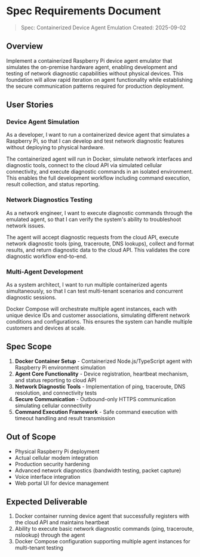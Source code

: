 # Spec Requirements Document

> Spec: Containerized Device Agent Emulation
> Created: 2025-09-02

## Overview

Implement a containerized Raspberry Pi device agent emulator that simulates the on-premise hardware agent, enabling development and testing of network diagnostic capabilities without physical devices. This foundation will allow rapid iteration on agent functionality while establishing the secure communication patterns required for production deployment.

## User Stories

### Device Agent Simulation

As a developer, I want to run a containerized device agent that simulates a Raspberry Pi, so that I can develop and test network diagnostic features without deploying to physical hardware.

The containerized agent will run in Docker, simulate network interfaces and diagnostic tools, connect to the cloud API via simulated cellular connectivity, and execute diagnostic commands in an isolated environment. This enables the full development workflow including command execution, result collection, and status reporting.

### Network Diagnostics Testing

As a network engineer, I want to execute diagnostic commands through the emulated agent, so that I can verify the system's ability to troubleshoot network issues.

The agent will accept diagnostic requests from the cloud API, execute network diagnostic tools (ping, traceroute, DNS lookups), collect and format results, and return diagnostic data to the cloud API. This validates the core diagnostic workflow end-to-end.

### Multi-Agent Development

As a system architect, I want to run multiple containerized agents simultaneously, so that I can test multi-tenant scenarios and concurrent diagnostic sessions.

Docker Compose will orchestrate multiple agent instances, each with unique device IDs and customer associations, simulating different network conditions and configurations. This ensures the system can handle multiple customers and devices at scale.

## Spec Scope

1. **Docker Container Setup** - Containerized Node.js/TypeScript agent with Raspberry Pi environment simulation
2. **Agent Core Functionality** - Device registration, heartbeat mechanism, and status reporting to cloud API
3. **Network Diagnostic Tools** - Implementation of ping, traceroute, DNS resolution, and connectivity tests
4. **Secure Communication** - Outbound-only HTTPS communication simulating cellular connectivity
5. **Command Execution Framework** - Safe command execution with timeout handling and result transmission

## Out of Scope

- Physical Raspberry Pi deployment
- Actual cellular modem integration
- Production security hardening
- Advanced network diagnostics (bandwidth testing, packet capture)
- Voice interface integration
- Web portal UI for device management

## Expected Deliverable

1. Docker container running device agent that successfully registers with the cloud API and maintains heartbeat
2. Ability to execute basic network diagnostic commands (ping, traceroute, nslookup) through the agent
3. Docker Compose configuration supporting multiple agent instances for multi-tenant testing